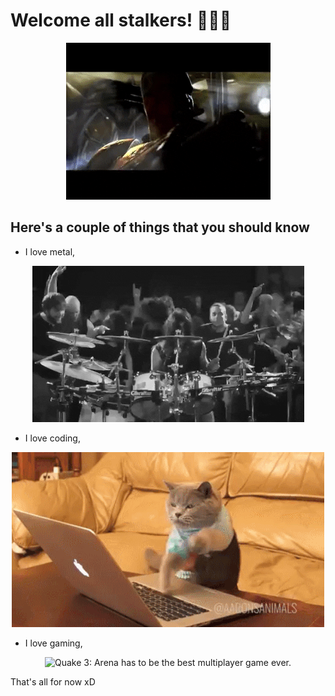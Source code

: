 # Welcome all stalkers! 🤘️😈️🤘️

<p align="center">
  <img src="https://github.com/Naushikha/Naushikha/blob/master/q3_tr.gif" alt="Quake 3: Greatest game of all time!">
</p>

<!--
**Naushikha/Naushikha** is a ✨ _special_ ✨ repository because its `README.md` (this file) appears on your GitHub profile.

Here are some ideas to get you started:

- 🔭 I’m currently working on ...
- 🌱 I’m currently learning ...
- 👯 I’m looking to collaborate on ...
- 🤔 I’m looking for help with ...
- 💬 Ask me about ...
- 📫 How to reach me: ...
- 😄 Pronouns: ...
- ⚡ Fun fact: ...
-->
## Here's a couple of things that you should know
 - I love metal,

<p align="center">
  <img src="https://github.com/Naushikha/Naushikha/blob/master/log.gif" alt="Yup, it's Lamb of God">
</p>

 - I love coding,

<p align="center">
  <img src="https://github.com/Naushikha/Naushikha/blob/master/code.gif" alt="This cat is basically me trying to meet deadlines">
</p>

 - I love gaming,

<p align="center">
  <img src="https://github.com/Naushikha/Naushikha/blob/master/q3_gp.gif" alt="Quake 3: Arena has to be the best multiplayer game ever.">
</p>

That's all for now xD
